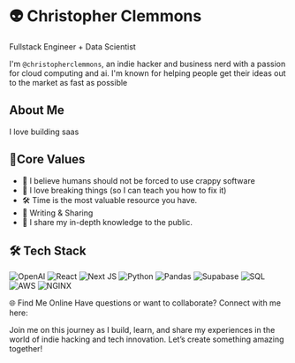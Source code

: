 # 👽 Christopher Clemmons
Fullstack Engineer + Data Scientist

I'm `@christopherclemmons`, an indie hacker and business nerd with a passion for cloud computing and ai. I'm known for helping people get their ideas out to the market as fast as possible

## About Me
I love building saas 

## 🚀Core Values
- 🤖 I believe humans should not be forced to use crappy software
- 🧠 I love breaking things (so I can teach you how to fix it)
- 🛠 Time is the most valuable resource you have. 
- 📝 Writing & Sharing
- 📖 I share my in-depth knowledge to the public.


## 🛠 Tech Stack
![OpenAI](https://img.shields.io/badge/OpenAI-black?style=for-the-badge&logo=openai&logoColor=white)
![React](https://img.shields.io/badge/React-black?style=for-the-badge&logo=react&logoColor=61DAFB)
![Next JS](https://img.shields.io/badge/Next-black?style=for-the-badge&logo=next.js&logoColor=white)
![Python](https://img.shields.io/badge/python-3670A0?style=for-the-badge&logo=python&logoColor=ffdd54)
![Pandas](https://img.shields.io/badge/Pandas-black?style=for-the-badge&logo=pandas&logoColor=white)
![Supabase](https://img.shields.io/badge/Supabase-3ECF8E?style=for-the-badge&logo=supabase&logoColor=white)
![SQL](https://img.shields.io/badge/SQL-black?style=for-the-badge&logo=sqlite&logoColor=white)
![AWS](https://img.shields.io/badge/AWS-232F3E?style=for-the-badge&logo=amazonaws&logoColor=white)
![NGINX](https://img.shields.io/badge/NGINX-black?style=for-the-badge&logo=nginx&logoColor=white)

🌐 Find Me Online
Have questions or want to collaborate? Connect with me here:

Join me on this journey as I build, learn, and share my experiences in the world of indie hacking and tech innovation. Let’s create something amazing together!
